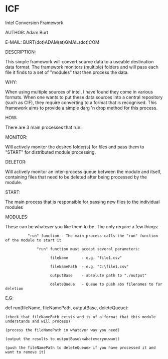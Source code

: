# ICF
Intel Conversion Framework

AUTHOR: Adam Burt

E-MAIL: BURT(dot)ADAM(at)GMAIL(dot)COM

DESCRIPTION:

This simple framework will convert source data to a useable destination data format. The framework monitors (multiple)
folders and will pass each file it finds to a set of "modules" that then process the data.

WHY:

When using multiple sources of intel, I have found they come in various formats. When one wants to put these data
sources into a central repository (such as CIF), they require converting to a format that is recognised. This framework
aims to provide a simple darg 'n drop method for this process.

HOW:

There are 3 main processes that run:

MONITOR:

Will actively monitor the desired folder(s) for files and pass them to "START" for distributed module processing.

DELETOR:

Will actively monitor an inter-process queue between the module and itself, containing files that need to be deleted
after being processed by the module.

START:

The main process that is responsible for passing new files to the individual modules


MODULES:

These can be whatever you like them to be. The only require a few things:

              "run" function - The main process calls the "run" function of the module to start it
              
                  "run" function must accept several parameters:
                  
                        fileName      - e.g. "file1.csv"
                        
                        fileNamePath  - e.g. "C:\file1.csv"
                        
                        outputBase    - absolute path to "./output"
                        
                        deleteQueue   - Queue to push abs filenames to for deletion
                        
  E.G:
  
  def run(fileName, fileNamePath, outputBase, deleteQueue):
  
    (check that fileNamePath exists and is of a format that this module understands and will process)
    
    (process the fileNamePath in whatever way you need)
    
    (output the results to outputBase\<whateveryouwant)
    
    (push the fileNamePath to deleteQueue> if you have processed it and want to remove it)
  
  
